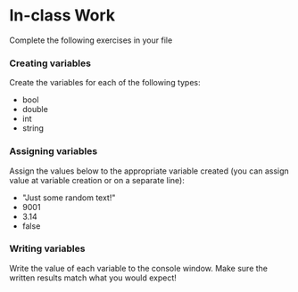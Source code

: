 # In-class Work
Complete the following exercises in your file

### Creating variables
Create the variables for each of the following types:
- bool
- double
- int
- string
	
### Assigning variables
Assign the values below to the appropriate variable created (you can assign value at variable creation or on a separate line):
- "Just some random text!"
- 9001
- 3.14
- false
	
### Writing variables
Write the value of each variable to the console window. Make sure the written results match what you would expect!